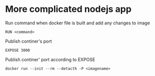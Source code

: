 # More complicated nodejs app

Run command when docker file is built and add any changes to image

```docker
RUN <command>
```

Publish continer's port

```docker
EXPOSE 3000
```

Publish continer' port according to EXPOSE

```
docker run --init --rm --detacth -P <imagename>
```